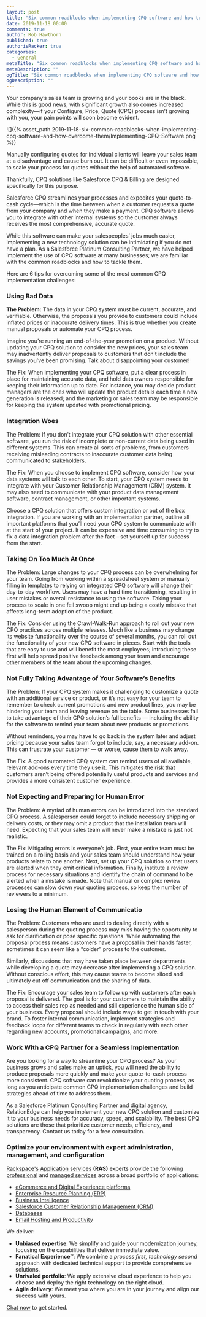 ```yaml
---
layout: post
title: "Six common roadblocks when implementing CPQ software and how to overcome them"
date: 2019-11-18 00:00
comments: true
author: Rob Hawthorn
published: true
authorisRacker: true
categories:
  - General
metaTitle: "Six common roadblocks when implementing CPQ software and how to overcome them""
metaDescription: ""
ogTitle: "Six common roadblocks when implementing CPQ software and how to overcome them""
ogDescription: ""
---
```


Your company’s sales team is growing and your books are in the black. While this is good news, with significant growth also comes increased complexity&mdash;if your Configure, Price, Quote (CPQ) process isn’t growing with you, your pain points will soon become evident. 
<!-- more -->

![]({% asset_path 2019-11-18-six-common-roadblocks-when-implementing-cpq-software-and-how-overcome-them/Implementing-CPQ-Software.png %})


Manually configuring quotes for individual clients will leave your sales team at a disadvantage and cause burn out. It can be difficult or even impossible, to scale your process for quotes without the help of automated software. 

Thankfully, CPQ solutions like Salesforce CPQ & Billing are designed specifically for this purpose.

Salesforce CPQ streamlines your processes and expedites your quote-to-cash cycle&mdash;which is the time between when a customer requests a quote from your company and when they make a payment. CPQ software allows you to integrate with other internal systems so the customer always receives the most comprehensive, accurate quote. 

While this software can make your salespeoples’ jobs much easier, implementing a new technology solution can be intimidating if you do not have a plan. As a Salesforce Platinum Consulting Partner, we have helped implement the use of CPQ software at many businesses; we are familiar with the common roadblocks and how to tackle them. 

Here are 6 tips for overcoming some of the most common CPQ implementation challenges:

### Using Bad Data

**The Problem:** The data in your CPQ system must be current, accurate, and verifiable. Otherwise, the proposals you provide to customers could include inflated prices or inaccurate delivery times. This is true whether you create manual proposals or automate your CPQ process.

Imagine you’re running an end-of-the-year promotion on a product. Without updating your CPQ solution to consider the new prices, your sales team may inadvertently deliver proposals to customers that don’t include the savings you’ve been promising. Talk about disappointing your customer!

The Fix: When implementing your CPQ software, put a clear process in place for maintaining accurate data, and hold data owners responsible for keeping their information up to date. For instance, you may decide product managers are the ones who will update the product details each time a new generation is released; and the marketing or sales team may be responsible for keeping the system updated with promotional pricing. 

###  Integration Woes

The Problem: If you don’t integrate your CPQ solution with other essential software, you run the risk of incomplete or non-current data being used in different systems. This can create all sorts of problems, from customers receiving misleading contracts to inaccurate customer data being communicated to stakeholders.

The Fix: When you choose to implement CPQ software, consider how your data systems will talk to each other. To start, your CPQ system needs to integrate with your Customer Relationship Management (CRM) system. It may also need to communicate with your product data management software, contract management, or other important systems. 

Choose a CPQ solution that offers custom integration or out of the box integration. If you are working with an implementation partner, outline all important platforms that you’ll need your CPQ system to communicate with at the start of your project. It can be expensive and time consuming to try to fix a data integration problem after the fact – set yourself up for success from the start. 

### Taking On Too Much At Once

The Problem: Large changes to your CPQ process can be overwhelming for your team. Going from working within a spreadsheet system or manually filling in templates to relying on integrated CPQ software will change their day-to-day workflow. Users may have a hard time transitioning, resulting in user mistakes or overall resistance to using the software. Taking your process to scale in one fell swoop might end up being a costly mistake that affects long-term adoption of the product. 

The Fix: Consider using the Crawl-Walk-Run approach to roll out your new CPQ practices across multiple releases. Much like a business may change its website functionality over the course of several months, you can roll out the functionality of your new CPQ software in pieces. Start with the tools that are easy to use and will benefit the most employees; introducing these first will help spread positive feedback among your team and encourage other members of the team about the upcoming changes.

### Not Fully Taking Advantage of Your Software’s Benefits

The Problem: If your CPQ system makes it challenging to customize a quote with an additional service or product, or it’s not easy for your team to remember to check current promotions and new product lines, you may be hindering your team and leaving revenue on the table. Some businesses fail to take advantage of their CPQ solution’s full benefits — including the ability for the software to remind your team about new products or promotions. 

Without reminders, you may have to go back in the system later and adjust pricing because your sales team forgot to include, say, a necessary add-on. This can frustrate your customer — or worse, cause them to walk away.

The Fix:  A good automated CPQ system can remind users of all available, relevant add-ons every time they use it. This mitigates the risk that customers aren’t being offered potentially useful products and services and provides a more consistent customer experience. 

### Not Expecting and Preparing for Human Error

The Problem: A myriad of human errors can be introduced into the standard CPQ process. A salesperson could forget to include necessary shipping or delivery costs, or they may omit a product that the installation team will need. Expecting that your sales team will never make a mistake is just not realistic.

The Fix: Mitigating errors is everyone’s job. First, your entire team must be trained on a rolling basis and your sales team should understand how your products relate to one another. Next, set up your CPQ solution so that users are alerted when they omit critical information. Finally, institute a review process for necessary situations and identify the chain of command to be alerted when a mistake is made. Note that manual or complex review processes can slow down your quoting process, so keep the number of reviewers to a minimum.

### Losing the Human Element of Communicatio

The Problem: Customers who are used to dealing directly with a salesperson during the quoting process may miss having the opportunity to ask for clarification or pose specific questions. While automating the proposal process means customers have a proposal in their hands faster, sometimes it can seem like a “colder” process to the customer.

Similarly, discussions that may have taken place between departments while developing a quote may decrease after implementing a CPQ solution. Without conscious effort, this may cause teams to become siloed and ultimately cut off communication and the sharing of data.

The Fix: Encourage your sales team to follow up with customers after each proposal is delivered. The goal is for your customers to maintain the ability to access their sales rep as needed and still experience the human side of your business. Every proposal should include ways to get in touch with your brand. To foster internal communication, implement strategies and feedback loops for different teams to check in regularly with each other regarding new accounts, promotional campaigns, and more.

### Work With a CPQ Partner for a Seamless Implementation

Are you looking for a way to streamline your CPQ process? As your business grows and sales make an uptick, you will need the ability to produce proposals more quickly and make your quote-to-cash process more consistent. CPQ software can revolutionize your quoting process, as long as you anticipate common CPQ implementation challenges and build strategies ahead of time to address them. 

As a Salesforce Platinum Consulting Partner and digital agency, RelationEdge can help you implement your new CPQ solution and customize it to your business needs for accuracy, speed, and scalability. The best CPQ solutions are those that prioritize customer needs, efficiency, and transparency. Contact us today for a free consultation. 

### Optimize your environment with expert administration, management, and configuration

[Rackspace's Application services](https://www.rackspace.com/application-management/managed-services)
**(RAS)** experts provide the following [professional](https://www.rackspace.com/application-management/professional-services)
and
[managed services](https://www.rackspace.com/application-management/managed-services) across
a broad portfolio of applications:

- [eCommerce and Digital Experience platforms](https://www.rackspace.com/ecommerce-digital-experience)
- [Enterprise Resource Planning (ERP)](https://www.rackspace.com/erp)
- [Business Intelligence](https://www.rackspace.com/business-intelligence)
- [Salesforce Customer Relationship Management (CRM)](https://www.rackspace.com/salesforce-managed-services)
- [Databases](https://www.rackspace.com/dba-services)
- [Email Hosting and Productivity](https://www.rackspace.com/email-hosting)

We deliver:

- **Unbiased expertise**: We simplify and guide your modernization journey,
focusing on the capabilities that deliver immediate value.
- **Fanatical Experience**&trade;: We combine a *process first, technology second*
approach with dedicated technical support to provide comprehensive solutions.
- **Unrivaled portfolio**: We apply extensive cloud experience to help you
choose and deploy the right technology on the right cloud.
- **Agile delivery**: We meet you where you are in your journey and align
our success with yours.

[Chat now](https://www.rackspace.com/#chat) to get started.